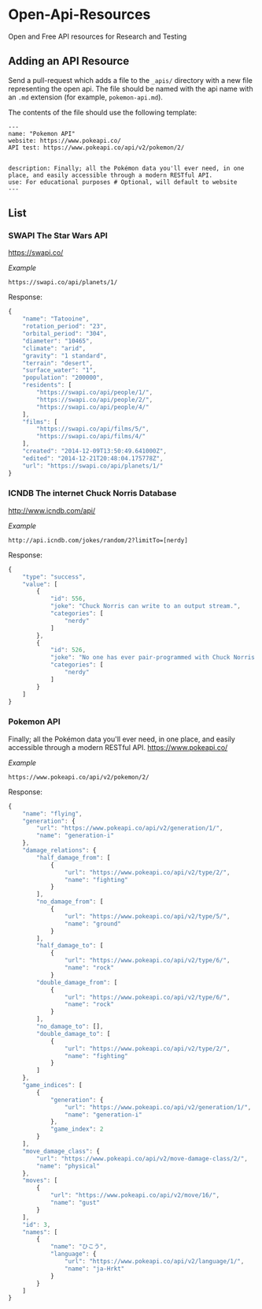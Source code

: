 # Open-Api-Resources
Open and Free API resources for Research and Testing


Adding an API Resource
-------------------

Send a pull-request which adds a file to the `_apis/` directory
with a new file representing the open api. The file should be named
with the api name with an `.md` extension (for
example, `pokemon-api.md`).

The contents of the file should use the following template:
```
---
name: "Pokemon API"
website: https://www.pokeapi.co/
API test: https://www.pokeapi.co/api/v2/pokemon/2/


description: Finally; all the Pokémon data you'll ever need, in one place, and easily accessible through a modern RESTful API.
use: For educational purposes # Optional, will default to website
---
```

## List


### SWAPI The Star Wars API 
https://swapi.co/

*Example*
```
https://swapi.co/api/planets/1/
```
Response:
```javascript
{
    "name": "Tatooine",
    "rotation_period": "23",
    "orbital_period": "304",
    "diameter": "10465",
    "climate": "arid",
    "gravity": "1 standard",
    "terrain": "desert",
    "surface_water": "1",
    "population": "200000",
    "residents": [
        "https://swapi.co/api/people/1/",
        "https://swapi.co/api/people/2/",
        "https://swapi.co/api/people/4/"
    ],
    "films": [
        "https://swapi.co/api/films/5/",
        "https://swapi.co/api/films/4/"
    ],
    "created": "2014-12-09T13:50:49.641000Z",
    "edited": "2014-12-21T20:48:04.175778Z",
    "url": "https://swapi.co/api/planets/1/"
}
```

### ICNDB The internet Chuck Norris Database
http://www.icndb.com/api/

*Example*
```
http://api.icndb.com/jokes/random/2?limitTo=[nerdy]
```
Response:
```javascript
{
    "type": "success",
    "value": [
        {
            "id": 556,
            "joke": "Chuck Norris can write to an output stream.",
            "categories": [
                "nerdy"
            ]
        },
        {
            "id": 526,
            "joke": "No one has ever pair-programmed with Chuck Norris and lived to tell about it.",
            "categories": [
                "nerdy"
            ]
        }
    ]
}
```

### Pokemon API
Finally; all the Pokémon data you'll ever need, in one place, and easily accessible through a modern RESTful API.
https://www.pokeapi.co/

*Example*
```
https://www.pokeapi.co/api/v2/pokemon/2/
```
Response:
```javascript
{
	"name": "flying",
	"generation": {
		"url": "https://www.pokeapi.co/api/v2/generation/1/",
		"name": "generation-i"
	},
	"damage_relations": {
		"half_damage_from": [
			{
				"url": "https://www.pokeapi.co/api/v2/type/2/",
				"name": "fighting"
			}
		],
		"no_damage_from": [
			{
				"url": "https://www.pokeapi.co/api/v2/type/5/",
				"name": "ground"
			}
		],
		"half_damage_to": [
			{
				"url": "https://www.pokeapi.co/api/v2/type/6/",
				"name": "rock"
			}
		"double_damage_from": [
			{
				"url": "https://www.pokeapi.co/api/v2/type/6/",
				"name": "rock"
			}
		],
		"no_damage_to": [],
		"double_damage_to": [
			{
				"url": "https://www.pokeapi.co/api/v2/type/2/",
				"name": "fighting"
			}
		]
	},
	"game_indices": [
		{
			"generation": {
				"url": "https://www.pokeapi.co/api/v2/generation/1/",
				"name": "generation-i"
			},
			"game_index": 2
		}
	],
	"move_damage_class": {
		"url": "https://www.pokeapi.co/api/v2/move-damage-class/2/",
		"name": "physical"
	},
	"moves": [
		{
			"url": "https://www.pokeapi.co/api/v2/move/16/",
			"name": "gust"
		}
	],
	"id": 3,
	"names": [
		{
			"name": "ひこう",
			"language": {
				"url": "https://www.pokeapi.co/api/v2/language/1/",
				"name": "ja-Hrkt"
			}
		}
	]
}
```